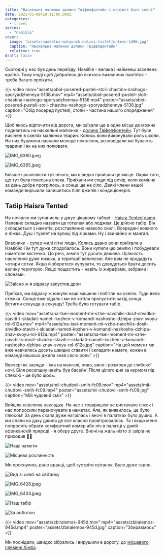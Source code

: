 ```yaml
---
title: "Наскельні малюнки долини Твіфелфонтейн і ночівля біля скелі"
date: 2021-05-09T19:11:00.000Z
categories:
  - travel
series:
  - "namibia"
cover:
  image: "assets/naskelni-malyunik-dolini-tvifelfontein-1d96.jpg"
  caption: "Наскельні малюник долини Твіфелфонтейн"
  relative: true
draft: false
---
```


Сьогодні у нас був день переїзду. Намібія - велика і найменш заселена країна. Тому іноді щоб добратись до якихось визначних пам’яток - треба багато проїхати.

{{< video mov="assets/obid-posered-pusteli-stoli-chastina-nashogo-sporyadzhennya-5138.mov" mp4="assets/obid-posered-pusteli-stoli-chastina-nashogo-sporyadzhennya-5138.mp4" poster="assets/obid-posered-pusteli-stoli-chastina-nashogo-sporyadzhennya-5138.jpg" caption="Обід посеред пустелі, столи - частина нашого спорядження" >}}

Щоб якось відпочити від дороги, ми заїхали ще в одне місце де можна подивитись на наскельні малюнки - [долина Твіфелфонтейн](https://goo.gl/maps/yBAa8BFV15E4ipoH7). Тут були висічені в скелях малюнки тварин. Колись вони виконували роль школи. На них бушмени навчали молоде покоління, розповідали які бувають тварини і як на них полювати.

![IMG_6360.jpeg](assets/img-6360-907e.jpg)

![IMG_6365.jpeg](assets/img-6365-41cc.jpg)

Більше і розповісти тут нічого, ми швидко пройшли це місце. Окрім того, що тут була пекельна спека. Приїхали ми сюди під вечір, коли каміння за день добре прогрілось, а сонце ще не сіло. Деякі члени нашої команди вирішили залишитись біля джипів і кондиціонерів.

## Табір Haisra Tented

На ночівлю ми зупинисль у джуе цікавому таборі - [Haisra Tented camp](https://goo.gl/maps/JcipRCPqywQULdRX6)**.** Напевно складно назвати це готелем або лоджем. Це дійсно табір. Він складається з наметів, розставлених навколо скелі. Всередині кожного є ліжка. Душ і туалет на вулиці під зірками. Ну і звичайно ж мангал.

Власники - супер милі літні люди. Колись давно вони приїхали в Намібію і їм тут дуже сподобалось. Вони купили цю землю і побудували наметове містечко. До речі, земля тут досить дешева. Щільність населення дуже низька, а території величезні. Але вам не продадуть чотири сотки. Якщо й зберетеся купувати, то доведеться брати досить велику територію. Якщо пощастить - навіть із жирафами, зебрами і слонами.

![Звісно ж я відразу запустив дрон](assets/zvisno-zh-ya-vidrazu-zapustiv-dron-4185.jpg "Звісно ж я відразу запустив дрон")

Приїхав, ми відразу ж кинули наші машини і побігли на скелю. Туди вела стежка. Сонце вже сідало і ми не хотіли пропустити захід сонця. Встигли секунда в секунду! Треба було готувати табір.

{{< video mov="assets/na-tsei-moment-mi-vzhe-navchilis-dosit-shvidko-staviti-i-skladati-nameti-kozhen-v-komandi-nashosho-dzhipa-znav-svoyu-rol-612a.mov" mp4="assets/na-tsei-moment-mi-vzhe-navchilis-dosit-shvidko-staviti-i-skladati-nameti-kozhen-v-komandi-nashosho-dzhipa-znav-svoyu-rol-612a.mp4" poster="assets/na-tsei-moment-mi-vzhe-navchilis-dosit-shvidko-staviti-i-skladati-nameti-kozhen-v-komandi-nashosho-dzhipa-znav-svoyu-rol-612a.jpg" caption="На цей момент ми вже навчились досить швидко ставити і складати намети, кожен в команді нашошо джипа знав свою роль" >}}

Ввечері як завжди - їжа на мангалі, пиво, вино і розмови до глибокої ночі. Біля ресепшну навіть був басейн! Після цілого дня за кермом під спекою - це було щось.

{{< video mov="assets/mii-chudovii-smih-fc09.mov" mp4="assets/mii-chudovii-smih-fc09.mp4" poster="assets/mii-chudovii-smih-fc09.jpg" caption="Мій чудовий сміх" >}}

Вийшла невелика накладка. На нас з товаришем не вистачало ліжок і нас попросили переночувати в наметах. Але, як виявилось, це було плюсом! За день скала дуже нагрілась і вночі в палатках було душно. А ми спали на даху джипа де все класно провітрювалось. Та і якщо мене попросять обрати комфортний номер або ніч в палатці у дикій африканскій природі - я оберу друге. Вночі на жаль ніхто зі звірів не приходив 🤷‍♂️

![Наші намети](assets/nashi-nameti-a73f.jpg "Наші намети")

![Місцева рослинність](assets/mistseva-roslinnist-2ae8.jpg "Місцева рослинність")

Ми проснулись рано вранці, щоб зустріти світанок. Було дуже гарно.

![Вид зі скелі на світанку](assets/vid-zi-skeli-na-svitanku-207e.jpg "Вид зі скелі на світанку")

![IMG_6428.jpeg](assets/img-6428-f068.jpg)

![IMG_6433.jpeg](assets/img-6433-664e.jpg)

![Наш табір](assets/nash-tabir-f1b2.jpg "Наш табір")

![За роботою](assets/za-robotoyu-950c.jpg "За роботою")

{{< video mov="assets/zbiraiemos-945d.mov" mp4="assets/zbiraiemos-945d.mp4" poster="assets/zbiraiemos-945d.jpg" caption="Збираємось" >}}

Ми поснідали, швидко зібрались і вирушили в дорогу, до [місцевого племені Хімба](/posts/plemya-himba).
